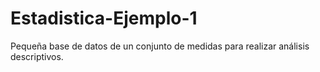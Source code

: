 # Estadistica-Ejemplo-1
Pequeña base de datos de un conjunto de medidas para realizar análisis descriptivos.
